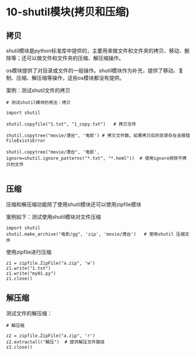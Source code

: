 # 10-shutil模块(拷贝和压缩)



## 拷贝

shutil模块是python标准库中提供的，主要用来做文件和文件夹的拷贝、移动、删除等；还可以做文件和文件夹的压缩、解压缩操作。 

os模块提供了对目录或文件的一般操作。shutil模块作为补充，提供了移动、复制、压缩、解压缩等操作，这些os模块都没有提供。


案例：测试shutil文件的拷贝

```
# 测试shutil模块的用法：拷贝

import shutil

shutil.copyfile("1.txt", "1_copy.txt")   # 拷贝文件

shutil.copytree("movie/港台", '电影') # 拷贝文件数，如果拷贝后的目录存在会报错FileExistsError

shutil.copytree("movie/港台", '电影', ignore=shutil.ignore_patterns("*.txt", "*.heml"))  # 使用ignore排除不拷贝的文件


```

## 压缩

压缩和解压缩功能除了使用shutil模块还可以使用zipfile模块


案例如下：测试使用shutil模块对文件压缩

```
import shutil
shutil.make_archive("电影/gg", 'zip', 'movie/港台')   # 使用shutil 压缩文件 
```


使用zipfile进行压缩
```
z1 = zipfile.ZipFile("a.zip", 'w')
z1.write("1.txt")
z1.write("my01.py")
z1.close()
```



## 解压缩

测试文件的解压缩：
```
# 解压缩

z2 = zipfile.ZipFile("a.zip", 'r')
z2.extractall("解压")  # 提供解压文件路径
z2.close()
```

